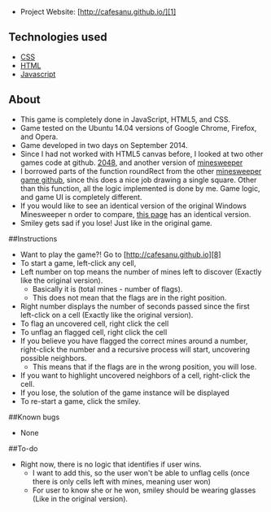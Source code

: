     
- Project Website: [http://cafesanu.github.io/][1]

## Technologies used
- [CSS][6]
- [HTML][7]
- [Javascript][2]


## About
* This game is completely done in JavaScript, HTML5, and CSS.
* Game tested on the Ubuntu 14.04 versions of Google Chrome, Firefox, and Opera.
* Game developed in two days on September 2014.
* Since I had not worked with HTML5 canvas before, I looked at two other games code at github. [2048][3], and another version of [minesweeper][4]
* I borrowed parts of the function roundRect from the other [minesweeper game github][4], since this does a nice job drawing a single square. Other than this function, all the logic implemented is done by me. Game logic, and game UI is completely different.
* If you would like to see an identical version of the original Windows Minesweeper n order to compare, [this page][5] has an identical version.
* Smiley gets sad if you lose! Just like in the original game.

##Instructions
* Want to play the game?! Go to [http://cafesanu.github.io][8]
* To start a game, left-click any cell,
* Left number on top means the number of mines left to discover (Exactly like the original version). 
  * Basically it is (total mines - number of flags). 
  * This does not mean that the flags are in the right  position.
* Right number displays the number of seconds passed since the first left-click on a cell (Exactly like the original version).
* To flag an uncovered cell, right click the cell
* To unflag an flagged cell, right click the cell
* If you believe you have flagged the correct mines around a number, right-click the number and a recursive process will start, uncovering possible neighbors.
  * This means that if the flags are in the wrong position, you will lose.
* If you want to highlight uncovered neighbors of a cell, right-click the cell.
* If you lose, the solution of the game instance will be displayed
* To re-start a game, click the smiley.

##Known bugs
* None

##To-do
* Right now, there is no logic that identifies if user wins.
  * I want to add this, so the user won't be able to unflag cells (once there is only cells left with mines, meaning user won)
  * For user to know she or he won, smiley should be wearing glasses (Like in the original version).



[1]: http://cafesanu.github.io/
[2]: http://www.w3schools.com/js/
[3]: https://github.com/gabrielecirulli/2048
[4]: https://github.com/Joeynoh/HTML5-Minesweeper/
[5]: http://minesweeperonline.com/
[6]: http://www.w3.org/Style/CSS/Overview.en.html
[7]: http://www.w3.org/
[8]: http://cafesanu.github.io/